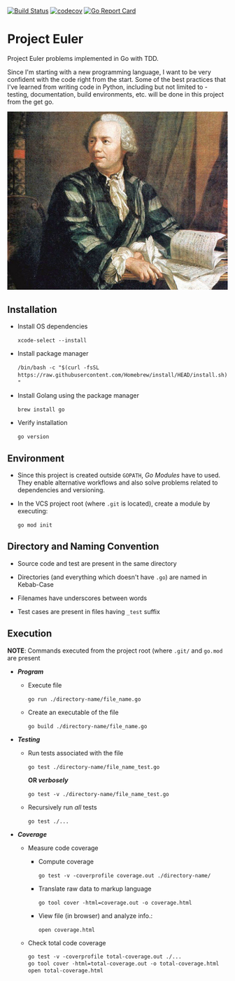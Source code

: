 [![Build Status](https://travis-ci.org/saurabmish/Project-Euler.svg?branch=master)](https://travis-ci.org/saurabmish/Project-Euler)
[![codecov](https://codecov.io/gh/saurabmish/Project-Euler/branch/master/graph/badge.svg?token=JnMhKH4HfI)](https://codecov.io/gh/saurabmish/Project-Euler)
[![Go Report Card](https://goreportcard.com/badge/github.com/saurabmish/Project-Euler)](https://goreportcard.com/report/github.com/saurabmish/Project-Euler)

# Project Euler

Project Euler problems implemented in Go with TDD.

Since I'm starting with a new programming language, I want to be very confident with the code right from the start. Some of the best practices that I've learned from writing code in Python, including but not limited to - testing, documentation, build environments, etc. will be done in this project from the get go.

<p align="center">
  <img src="project-euler.jpg" />
</p>

## Installation

+ Install OS dependencies

  `xcode-select --install`

+ Install package manager

  `/bin/bash -c "$(curl -fsSL https://raw.githubusercontent.com/Homebrew/install/HEAD/install.sh)"`

+ Install Golang using the package manager

  `brew install go`

+ Verify installation

  `go version`

## Environment

+ Since this project is created outside `GOPATH`, *Go Modules* have to used. They enable alternative workflows and also solve problems related to dependencies and versioning.

+ In the VCS project root (where `.git` is located), create a module by executing:

  `go mod init`

## Directory and Naming Convention

+ Source code and test are present in the same directory

+ Directories (and everything which doesn't have `.go`) are named in Kebab-Case

+ Filenames have underscores between words

+ Test cases are present in files having `_test` suffix

## Execution

**NOTE**: Commands executed from the project root (where `.git/` and `go.mod` are present

+ ***Program***

  + Execute file

    `go run ./directory-name/file_name.go`

  + Create an executable of the file

    `go build ./directory-name/file_name.go`

+ ***Testing***

  + Run tests associated with the file

    `go test ./directory-name/file_name_test.go`

    **OR *verbosely***

    `go test -v ./directory-name/file_name_test.go`

  + Recursively run *all* tests

    `go test ./...`

+ ***Coverage***

  + Measure code coverage

    + Compute coverage

      `go test -v -coverprofile coverage.out ./directory-name/`

    + Translate raw data to markup language

      `go tool cover -html=coverage.out -o coverage.html`

    + View file (in browser) and analyze info.:

      `open coverage.html`

  + Check total code coverage

    ```
    go test -v -coverprofile total-coverage.out ./...
    go tool cover -html=total-coverage.out -o total-coverage.html
    open total-coverage.html
    ```
